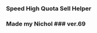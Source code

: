 ### Speed High Quota Sell Helper 
### Made my Nichol ### ver.69
<html>
<html lang="ko">
<head>
    <meta charset="UTF-8">
    <meta name="viewport" content="width=device-width, initial-scale=1.0">
    <title>High Quota Sell Calculator by Nichol</title>
    <style>

#DaysLeft {
    width: 12%;
    margin-right: 10px;
}

#MoonOrbitCost {
    width: 20%;
}

body {
    background-color: #333333;
    color: #99ff99;
    font-family: Sans-serif;
    font-weight: bold;
}

fieldset {
    border: 5px solid #33ff33;
    padding: 5px;
    max-width: 650px;
    margin: 30px auto;
    border-radius: 10px;
    background-color: #333333;  /* 배경색 */
    box-sizing: border-box;  /* 내부 여백 및 테두리 포함하여 크기 계산 */
}
        h1 {
            text-align: center;
            font-size: 2em;
            font-weight: bold;
        }
        .result {
            font-size: 1.5em;
            font-weight: bold;
            text-align: center;
            margin-top: 20px;
        }


table {
    width: 100%;
    border-collapse: collapse;  /* 셀의 경계를 합침 */
    border-spacing: 1; /* 테이블 셀 간격을 0으로 설정 */
    margin-top: 10px;
    border-radius: 10px;
    overflow: hidden; /* 둥글게 처리된 모서리 내부의 내용 잘림 방지 */
    border: 5px solid #33ff33 !important;  /* 테이블 테두리 색상 */
}

th, td {
    padding: 5px;
    text-align: center;
    border: 2px solid #33ff33 !important;  /* 테두리 색상을 강제로 적용 */
    background-color: #333333;  /* 배경색 설정 */
}

        th:first-child, td:first-child {
            width: 210px;
        }
        th:nth-child(3), td:nth-child(3) {
            width: 20%;
        }
        th:nth-child(4), td:nth-child(4) {
            width: 25%;
        }
	/* 모든 테이블에서 첫 번째 행 제외하고 1열에 적용 */
	table tr, td:first-child {
	    font-size: 1.1em; /* 원하는 글자 크기로 조정 */
	    font-weight: bold;
	}
th {
    font-size: 1.3em;
    background-color: #66ff66; /* 첫 번째 테이블의 헤더 배경색 */
    color: #333333;
}
/* 두 번째 테이블에 대한 스타일 */
table:nth-of-type(2) th {
    background-color: #66ff66; /* 첫 번째 행 배경색 설정 */
    color: #333333;
}

table:nth-of-type(2) td {
    background-color: #333333; /* 나머지 셀의 배경색 설정 */
}
table:nth-of-type(2) {
    width: 100%; /* 가로폭을 100%로 설정 */
    table-layout: auto; /* 자동 너비 조정 */
}

table:nth-of-type(2) th:first-child, 
table:nth-of-type(2) td:first-child {
    width: 40%;
}

table:nth-of-type(2) th:nth-child(2), 
table:nth-of-type(2) td:nth-child(2) {
    width: 20%;
}

table:nth-of-type(2) th:last-child, 
table:nth-of-type(2) td:last-child {
    width: 40%;
}

table:nth-of-type(3) th:first-child, 		/* 3번째 테이블 */
table:nth-of-type(3) td:first-child {
    width: 50%;
}

table:nth-of-type(3) th:nth-child(2), 
table:nth-of-type(3) td:nth-child(2) {
    width: 50%;
}

        label {
            font-size: 17px;
        }
        input[type="checkbox"] {
            transform: scale(1.5);
            margin: 10px;
        }
        input[type="number"] {
            font-family: sans-serif;
            font-size: 20px; 
            background-color: #faffff;
            color: #333333;
            width: 65%;
            font-weight: bold;
            height: 30px;
        }
        input[type="number"]#RequiredQuota {
            width: 16%; 
            margin-right: 10px; 
            font-size: 24px; 
            height: 40px;
        }
        select {
            font-family: sans-serif;
            font-size: 16px;
            padding: 5px; 
            border: 1px solid #33ff33; 
            background-color: #333333;
            color: #ffffff; 
            width: 35%; 
            height: 40px; 
            font-weight: bold; 
            box-sizing: border-box; 
        }
        button {
            background-color: #66ff66;
            color: ##1C1C1C;
            font-size: 1.8em;
            font-weight: bold;
            padding: 20px 50px;
            border: none;
            cursor: pointer;
            display: inline-block;
            margin: 25px 10px 30px 30px; 
	border-radius: 15px; /* 둥근 모서리 적용 */
        }
#result {
    font-size: 2.5em !important; /* 강제 적용 */
            font-weight: bold; 
            color: #ccffcc; 
            display: inline-block; 
            margin-left: 20px; 
        }

#result.small-font {
    font-size: 1.6em !important; /* 강제 적용 */
    font-weight: bold;
    color: #ccffcc;
}


    </style>
</head>
<body>

<fieldset>
    <h1>High Quota Challenge <br> Sell & Purchase Calculator <br> 할당량 챌린지 상점 계산기</h1>

        <!-- 버전 선택 체크박스 추가 -->
<div style="margin-bottom: 10px;">
    <label for="versionSelector">버전 선택: </label>
    <select id="versionSelector" style="font-family: sans-serif; font-size: 16px; padding: 5px; border: 1px solid #33ff33; background-color: #333333; color: #ffffff; width: auto; height: 40px; font-weight: bold; box-sizing: border-box;">
        <option value="v56">v56</option>
        <option value="v69" selected>v69 (최신)</option>
    </select>
</div>


<div style="display: flex; align-items: center; margin-bottom: 10px;">
    <label for="RequiredQuota">&nbsp;할당량 :&nbsp;</label>
    <input type="number" id="RequiredQuota" step="10" value="130" min="130" required>
    <label for="DaysLeft">&nbsp;남은 마감일 :&nbsp;</label>
    <select id="DaysLeft" required>
        <option value="0">0일</option>
        <option value="1">1일</option>
        <option value="2">2일</option>
        <option value="3">3일</option>
    </select>
    <label for="MoonOrbitCost">다음 목적지 :&nbsp;</label>
    <select id="MoonOrbitCost" required>
        <option value="0">*무료 위성</option>
        <option value="150">엠브리온</option>
        <option value="550">렌드</option>
        <option value="600">다인</option>
        <option value="700">타이탄</option>
        <option value="1500">아터피스</option>
    </select>
</div>

    <table>
        <thead>
            <tr>
                <th>장비</th>
                <th>구매 여부</th>
                <th>개수</th>
                <th>할인가(선택)</th>
            </tr>
        </thead>
        <tbody>
            <tr>
                <td>철제 삽</td>
                <td><input type="checkbox" name="item1" value="30"></td>
                <td><input type="number" min="0" id="number1"></td>
                <td><input type="number" step="3" id="salePrice1" value="30" max="30"></td>
            </tr>
            <tr>
                <td>자물쇠 따개</td>
                <td><input type="checkbox" name="item2" value="20"></td>
                <td><input type="number" min="0" id="number2"></td>
                <td><input type="number" step="2" id="salePrice2" value="20" max="20"></td>
            </tr>
            <tr id="herbicideRow">
                <td>제초제</td>
                <td><input type="checkbox" name="item3" value="25"></td>
                <td><input type="number" min="0" id="number3"></td>
                <td><input type="number" step="2.5" id="salePrice3" value="25" max="25"></td>
            </tr>
            <tr>
                <td>제트팩</td>
                <td><input type="checkbox" name="item4" value="900"></td>
                <td><input type="number" min="0" id="number4"></td>
                <td><input type="number" step="90" id="salePrice4" value="900" max="900"></td>
            </tr>
            <tr>
                <td>페인트 스프레이</td>
                <td><input type="checkbox" name="item5" value="50"></td>
                <td><input type="number" min="0" id="number5"></td>
                <td><input type="number" step="5" id="salePrice5" value="50" max="50"></td>
            </tr>
                   <tr id="beltBackpackRow">
                <td>벨트 배낭</td>
                <td><input type="checkbox" name="item6" value="45"></td>
                <td><input type="number" min="0" id="number6"></td>
                <td><input type="number" step="4.5" id="salePrice6" value="45" max="45"></td>
            </tr>
            <tr>
                <td>TZP-흡입제</td>
                <td><input type="checkbox" name="item7" value="80"></td>
                <td><input type="number" min="0" id="number7"></td>
                <td><input type="number" step="8" id="salePrice7"  value="80" max="80"></td>
            </tr>
            <tr>
                <td>프로 손전등</td>
                <td><input type="checkbox" name="item8" value="25"></td>
                <td><input type="number" min="0" id="number8"></td>
                <td><input type="number" step="2.5" id="salePrice8" value="25" max="25"></td>
            </tr>
            <tr>
                <td>기절 수류탄</td>
                <td><input type="checkbox" name="item9" value="30"></td>
                <td><input type="number" min="0" id="number9"></td>
                <td><input type="number" step="3" id="salePrice9" value="30" max="30"></td>
            </tr>
            <tr>
                <td>연장형 사다리</td>
                <td><input type="checkbox" name="item10" value="60"></td>
                <td><input type="number" min="0" id="number10"></td>
                <td><input type="number" step="6" id="salePrice10" value="60" max="60"></td>
            </tr>
            <tr>
                <td>무전기</td>
                <td><input type="checkbox" name="item11" value="12"></td>
                <td><input type="number" min="0" id="number11"></td>
                <td><input type="number" step="0.2" id="salePrice11" value="12" max="12"></td>
            </tr>
        </tbody>
    </table>

    <!-- 두 번째 테이블 -->
    <table>
        <thead>
            <tr>
                <th>장비</th>
                <th>구매 여부</th>
                <th>할인가(선택)</th>
            </tr>
        </thead>
        <tbody>
            <tr>
                <td>크루저 (트럭)</td>
                <td><input type="checkbox" name="ship1" value="370"></td>
                <td><input type="number" step="10" value="370" max="370"></td>
            </tr>

        </tbody>
    </table>

    <!-- 세 번째 테이블 -->
    <table>
        <thead>
            <tr>
                <th>장비</th>
                <th>구매 여부</th>
            </tr>
        </thead>
        <tbody>
            <tr>
                <td>순간이동기</td>
                <td><input type="checkbox" name="ship2" value="375"></td>
            </tr>
            <tr>
                <td>신호 해석기</td>
                <td><input type="checkbox" name="ship3" value="255"></td>
            </tr>
        </tbody>
    </table>

    <button onclick="calculate()">계산</button>
    <div id="result"></div> <!-- 결과 표시 공간 -->
</fieldset>


<script>

    // 초기 상태 설정
    document.getElementById("v69").checked = true;

    // 버전 변경 시 이벤트 처리
    document.querySelectorAll('input[name="version"]').forEach(radio => {
        radio.addEventListener('change', function() {
            if (this.value === 'v56') {
                // v56 선택 시 변경 사항
                document.getElementById("beltBackpackRow").style.display = 'none'; // 벨트 배낭 행 숨기기
                const herbicideRow = document.getElementById("herbicideRow");
                const checkbox = herbicideRow.querySelector('input[type="checkbox"]');
                const salePriceInput = herbicideRow.querySelector('#salePrice3');
                checkbox.value = "40";
                salePriceInput.value = "40";
                salePriceInput.max = "40";
                salePriceInput.step = "4";
            } else {
                // v69 선택 시 원래 상태로 복원
                document.getElementById("beltBackpackRow").style.display = ''; // 벨트 배낭 행 보이기
                const herbicideRow = document.getElementById("herbicideRow");
                const checkbox = herbicideRow.querySelector('input[type="checkbox"]');
                const salePriceInput = herbicideRow.querySelector('#salePrice3');
                checkbox.value = "25";
                salePriceInput.value = "25";
                salePriceInput.max = "25";
                salePriceInput.step = "2.5";
            }
        });
    });
	
function calculate() {
    const requiredQuota = parseInt(document.getElementById('RequiredQuota').value);
    const moonOrbitCost = parseInt(document.getElementById('MoonOrbitCost').value);
    const daysLeft = parseInt(document.getElementById('DaysLeft').value);


    let playerUtilityPurchase = 0; // 플레이어 유틸리티 구매 초기화
    let shipUtilityPurchase = 0; // 선박 유틸리티 구매 초기화
    let totalCost = 0; // 총 비용 초기화

    // 각 항목에 대한 비용 계산
   for (let i = 1; i <= 10; i++) {
        const checkbox = document.querySelector(`input[name="item${i}"]`);
        const quantity = parseInt(document.getElementById(`number${i}`).value) || 0;
        const salePrice = parseInt(document.getElementById(`salePrice${i}`).value) || 0;
        if (checkbox && checkbox.checked) {
            playerUtilityPurchase += salePrice * quantity;
        }
    }

   // 크루저 구매 금액 설정
    let CruiserPurchase = 0;
    const cruiserCheckbox = document.querySelector('input[name="ship1"]');
    const cruiserDiscount = parseInt(document.querySelector('input[name="ship1"]').parentNode.nextElementSibling.querySelector('input[type="number"]').value) || 370;

    if (cruiserCheckbox && cruiserCheckbox.checked) {
        CruiserPurchase = cruiserDiscount;
    }

    // 선박 유틸리티 구매 계산
    for (let j = 2; j <= 3; j++) {
        const shipCheckbox = document.querySelector(`input[name="ship${j}"]`);
        if (shipCheckbox && shipCheckbox.checked) { // checkbox가 정의된 경우에만 체크
            shipUtilityPurchase += parseInt(shipCheckbox.value); // 선박 유틸리티 구매 합산
        }
    }

    // 필요할 경우 할당량보다 낮은지 확인
    const totalPurchaseCost = moonOrbitCost + playerUtilityPurchase + CruiserPurchase + shipUtilityPurchase;

if (totalPurchaseCost < requiredQuota) {
    const resultDiv = document.getElementById('result');
    resultDiv.innerText = "# 할당량이 필요 자금보다 높음";
    resultDiv.classList.add('small-font'); // 작은 폰트 스타일 적용
    resultDiv.style.display = 'inline';
    return;
} else {
    const resultDiv = document.getElementById('result');
    resultDiv.classList.remove('small-font'); // 작은 폰트 스타일 제거
}

     // NeedtoSell 계산
       let NeedtoSell;
    if (isNaN(requiredQuota) || isNaN(moonOrbitCost)) {
        NeedtoSell = "Error";
    } else {
        let baseValue = Math.round((moonOrbitCost + playerUtilityPurchase + CruiserPurchase + shipUtilityPurchase) * 5 + 75 + requiredQuota) / 6;

        switch (daysLeft) {
            case 0:
                NeedtoSell = baseValue;
                break;
            case 1:
                baseValue = Math.round((moonOrbitCost + playerUtilityPurchase + CruiserPurchase + shipUtilityPurchase) * 5 + requiredQuota) / 6;
                baseValue /= 0.77;
                NeedtoSell = Math.ceil(baseValue % 1 >= 0.4 ? Math.ceil(baseValue) + 2 : Math.ceil(baseValue) + 1);
                break;
            case 2:
                baseValue = Math.round((moonOrbitCost + playerUtilityPurchase + CruiserPurchase + shipUtilityPurchase) * 5 - 75 + requiredQuota) / 6;
                NeedtoSell = Math.floor(baseValue / 0.53);
                break;
            case 3:
                baseValue = Math.round((moonOrbitCost + playerUtilityPurchase + CruiserPurchase + shipUtilityPurchase) * 5 - 150 + requiredQuota) / 6;
                NeedtoSell = Math.ceil(baseValue / 0.3);
                break;
        }

        NeedtoSell = Math.ceil(NeedtoSell, 130);
        NeedtoSell += " $";
    }

    // 결과 출력
      const resultDiv = document.getElementById('result');
    resultDiv.innerText = NeedtoSell;
    resultDiv.style.display = 'inline';
}

</script>
</body>
</html>

